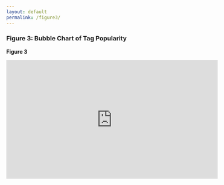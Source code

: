 ```yaml
---
layout: default
permalink: /figure3/
---
```


### Figure 3: Bubble Chart of Tag Popularity

**Figure 3** 

<iframe width="560" height="315" src="https://www.youtube-nocookie.com/embed/txFoZMQE91U" title="YouTube video player" frameborder="0" allow="accelerometer; autoplay; clipboard-write; encrypted-media; gyroscope; picture-in-picture" allowfullscreen></iframe>

